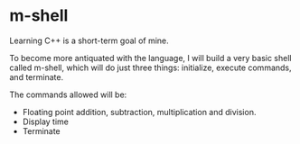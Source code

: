 # m-shell

Learning C++ is a short-term goal of mine.

To become more antiquated with the language, I will build a very basic shell called m-shell, which will do just three things: initialize, execute commands, and terminate. 

The commands allowed will be:
- Floating point addition, subtraction, multiplication and division. 
- Display time
- Terminate
